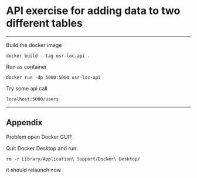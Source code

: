 # API exercise for adding data to two different tables

***

Build the docker image
```
docker build --tag usr-loc-api .
```

Run as container

```
docker run -dp 5000:5000 usr-loc-api
```

Try some api call

```
localhost:5000/users
```

---


## Appendix

Problem open Docker GUI? 

Quit Docker Desktop 
and run:

```
rm -r Library/Application\ Support/Docker\ Desktop/ 
```
it should relaunch now
